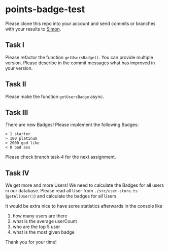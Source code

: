 # points-badge-test

Please clone this repo into your account and send commits or branches with your results to [Simon](s.hansen@digital-h.de).

## Task I 

Please refactor the function `getUsersBadge()`. You can provide multiple version. Please describe in the commit messages
what has improved in your version.

## Task II

Please make the function `getUsersBadge` async.

## Task III

There are new Badges! Please implement the following Badges:
```
> 1 starter  
> 100 platinum  
> 2000 god like  
< 0 bad ass  
```

Please check branch task-4 for the next assignment.

## Task IV

We get more and more Users! We need to calculate the Badges for all users in our database. 
Please read all User from `./src/user-store.ts` (`getAllUser()`) and calculate the badges for all Users.

It would be extra nice to have some statistics afterwards in the console like 
1. how many users are there
2. what is the average userCount
3. who are the top 5 user
4. what is the most given badge



Thank you for your time! 
